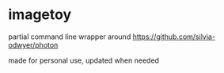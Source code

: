 # imagetoy
partial command line wrapper around https://github.com/silvia-odwyer/photon

made for personal use, updated when needed
